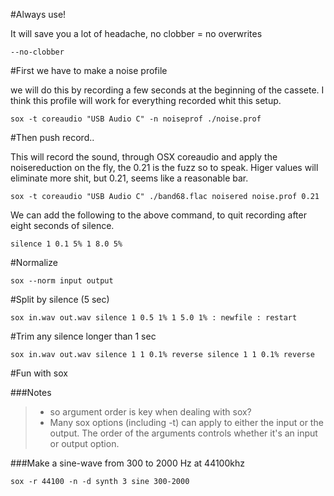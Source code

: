 #Always use!

It will save you a lot of headache, no clobber = no overwrites


```
--no-clobber
```


#First we have to make a noise profile

we will do this by recording a few seconds at the beginning of the cassete.
I think this profile will work for everything recorded whit this setup.

```
sox -t coreaudio "USB Audio C" -n noiseprof ./noise.prof
```

#Then push record..

This will record the sound, through OSX coreaudio and apply the noisereduction
on the fly, the 0.21 is the fuzz so to speak. Higer values will eliminate more
shit, but 0.21, seems like a reasonable bar.

```
sox -t coreaudio "USB Audio C" ./band68.flac noisered noise.prof 0.21
```

We can add the following to the above command, to quit recording after 
eight seconds of silence.

```
silence 1 0.1 5% 1 8.0 5%
```

#Normalize

```
sox --norm input output
```

#Split by silence (5 sec)

```
sox in.wav out.wav silence 1 0.5 1% 1 5.0 1% : newfile : restart
```


#Trim any silence longer than 1 sec

```
sox in.wav out.wav silence 1 1 0.1% reverse silence 1 1 0.1% reverse
```


#Fun with sox

###Notes


> - so argument order is key when dealing with sox? 
> - Many sox options (including -t) can apply to either the input or the output. The order of the arguments controls whether it's an input or output option. 


###Make a sine-wave from 300 to 2000 Hz at 44100khz

```
sox -r 44100 -n -d synth 3 sine 300-2000
```
